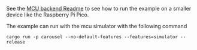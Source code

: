 See the [MCU backend Readme](../mcu-board-support) to see how to run the example on a smaller device like the Raspberry Pi Pico.

The example can run with the mcu simulator with the following command

```cargo run -p carousel --no-default-features --features=simulator --release```